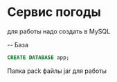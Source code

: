 # Сервис погоды


для работы надо создать в MySQL 


-- База
```sql
CREATE DATABASE app;
```

Папка pack 
файлы jar для работы 
